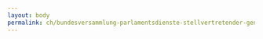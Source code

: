 ```yaml
---
layout: body
permalink: ch/bundesversammlung-parlamentsdienste-stellvertretender-generalsekretaer-aufsichtskommissionen-und-delegationen/
---
```


